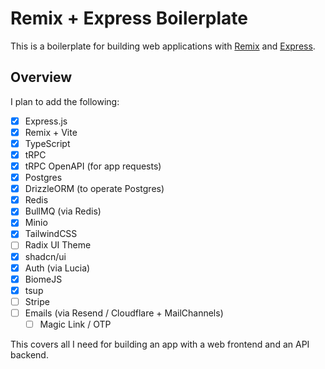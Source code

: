 # Remix + Express Boilerplate

This is a boilerplate for building web applications with [Remix](https://remix.run) and [Express](https://expressjs.com/).

## Overview

I plan to add the following:

- [x] Express.js
- [x] Remix + Vite
- [x] TypeScript
- [x] tRPC
- [x] tRPC OpenAPI (for app requests)
- [x] Postgres
- [x] DrizzleORM (to operate Postgres)
- [x] Redis
- [x] BullMQ (via Redis)
- [x] Minio
- [x] TailwindCSS
- [ ] Radix UI Theme
- [x] shadcn/ui
- [x] Auth (via Lucia)
- [x] BiomeJS
- [x] tsup
- [ ] Stripe
- [ ] Emails (via Resend / Cloudflare + MailChannels)
  - [ ] Magic Link / OTP

This covers all I need for building an app with a web frontend and an API backend.